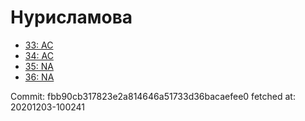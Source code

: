 # Нурисламова
- [33: AC](33.md)
- [34: AC](34.md)
- [35: NA](35.md)
- [36: NA](36.md)

Commit: fbb90cb317823e2a814646a51733d36bacaefee0
 fetched at: 20201203-100241
